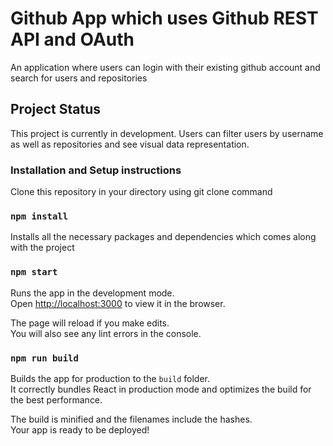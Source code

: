 # Github App which uses Github REST API and OAuth

An application where users can login with their existing github account and search for users and repositories

## Project Status
This project is currently in development. Users can filter users by username as well as repositories and see visual data representation.

### Installation and Setup instructions
Clone this repository in your directory using git clone command

### `npm install`
Installs all the necessary packages and dependencies which comes along with the project


### `npm start`
Runs the app in the development mode.\
Open [http://localhost:3000](http://localhost:3000) to view it in the browser.

The page will reload if you make edits.\
You will also see any lint errors in the console.

### `npm run build`

Builds the app for production to the `build` folder.\
It correctly bundles React in production mode and optimizes the build for the best performance.

The build is minified and the filenames include the hashes.\
Your app is ready to be deployed!



